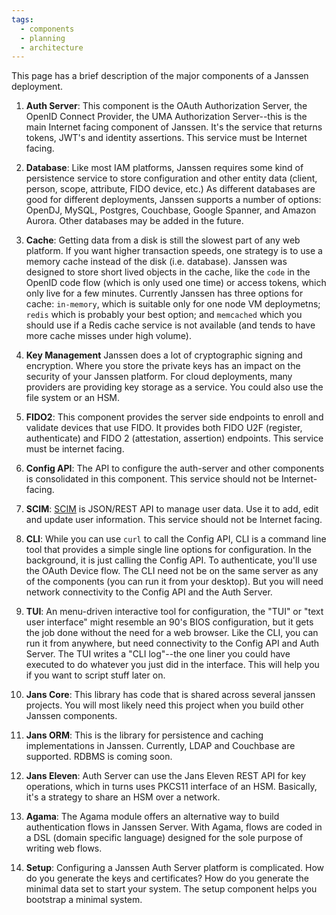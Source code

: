 ```yaml
---
tags:
  - components
  - planning
  - architecture
---
```


This page has a brief description of the major components of a Janssen
deployment.


1. **Auth Server**: This component is the OAuth Authorization Server, the OpenID
Connect Provider, the UMA Authorization Server--this is the main Internet facing
component of Janssen. It's the service that returns tokens, JWT's and identity
assertions. This service must be Internet facing.

1. **Database**: Like most IAM platforms, Janssen requires some kind of
persistence service to store configuration and other entity data (client,
person, scope, attribute, FIDO device, etc.) As different databases are
good for different deployments, Janssen supports a number of options:
OpenDJ, MySQL, Postgres, Couchbase, Google Spanner, and Amazon Aurora. Other
databases may be added in the future.

1. **Cache**: Getting data from a disk is still the slowest part of any
web platform. If you want higher transaction speeds, one strategy is to
use a memory cache instead of the disk (i.e. database). Janssen was designed
to store short lived objects in the cache, like the `code` in the OpenID code
flow (which is only used one time) or access tokens, which only live for a few
minutes. Currently Janssen has three options for cache: `in-memory`, which is
suitable only for one node VM deploymetns; `redis` which is probably your best
option; and `memcached` which you should use if a Redis cache service is not
available (and tends to have more cache misses under high volume).

1. **Key Management** Janssen does a lot of cryptographic signing and
encryption. Where you store the private keys has an impact on the security of
your Janssen platform. For cloud deployments, many providers are providing
key storage as a service. You could also use the file system or an HSM.

1. **FIDO2**:  This component provides the server side endpoints to enroll and
validate devices that use FIDO. It provides both FIDO U2F (register,
authenticate) and FIDO 2 (attestation, assertion) endpoints. This service must
be internet facing.

1. **Config API**: The API to configure the auth-server and other components is
consolidated in this component. This service should not be Internet-facing.

1. **SCIM**: [SCIM](http://www.simplecloud.info/) is JSON/REST API to manage
user data. Use it to add, edit and update user information. This service should
not be Internet facing.

1. **CLI**: While you can use `curl` to call the Config API, CLI is a command
line tool that provides a simple single line options for configuration. In the
background, it is just calling the Config API. To authenticate, you'll use
the OAuth Device flow. The CLI need not be on the same server as any of the
components (you can run it from your desktop). But you will need network
connectivity to the Config API and the Auth Server.

1. **TUI**: An menu-driven interactive tool for configuration, the "TUI" or
"text user interface" might resemble an 90's BIOS configuration, but it gets
the job done without the need for a web browser. Like the CLI, you can run
it from anywhere, but need connectivity to the Config API and Auth Server.
The TUI writes a "CLI log"--the one liner you could have executed to do whatever
you just did in the interface. This will help you if you want to script stuff
later on.

1. **Jans Core**: This library has code that is shared across several janssen
projects. You will most likely need this project when you build other Janssen
components.

1. **Jans ORM**: This is the library for persistence and caching implementations
in Janssen. Currently, LDAP and Couchbase are supported. RDBMS is coming soon.

1. **Jans Eleven**: Auth Server can use the Jans Eleven REST API for key
operations, which in turns uses PKCS11 interface of an HSM. Basically, it's a
strategy to share an HSM over a network.

1. **Agama**: The Agama module offers an alternative way to build authentication
flows in Janssen Server. With Agama, flows are coded in a DSL (domain specific
language) designed for the sole purpose of writing web flows.

1. **Setup**: Configuring a Janssen Auth Server platform is complicated. How
do you generate the keys and certificates? How do you generate the minimal
data set to start your system. The setup component helps you bootstrap a minimal
system.